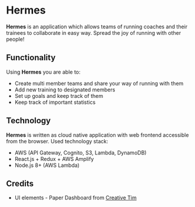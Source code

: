 # Hermes

**Hermes** is an application which allows teams of running coaches and their trainees to collaborate in easy way. Spread the joy of running with other people!

## Functionality

Using **Hermes** you are able to:

 - Create multi member teams and share your way of running with them
 - Add new training to designated members
 - Set up goals and keep track of them
 - Keep track of important statistics

## Technology

**Hermes** is written as cloud native application with web frontend accessible from the browser.
Used technology stack:

 - AWS (API Gateway, Cognito, S3, Lambda, DynamoDB)
 - React.js + Redux + AWS Amplify
 - Node.js 8+ (AWS Lambda)

## Credits

 - UI elements - Paper Dashboard from [Creative Tim](https://www.creative-tim.com/)
